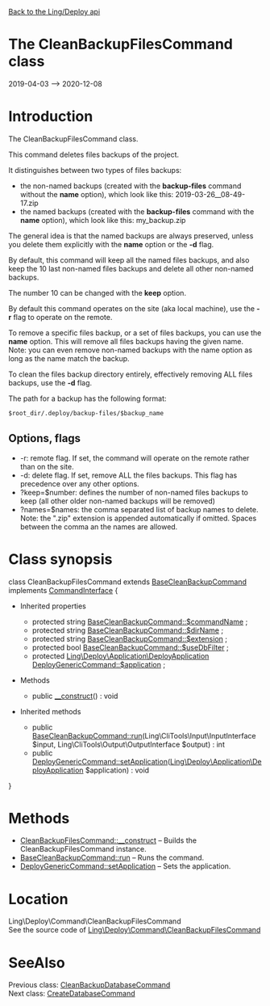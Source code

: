 [Back to the Ling/Deploy api](https://github.com/lingtalfi/Deploy/blob/master/doc/api/Ling/Deploy.md)



The CleanBackupFilesCommand class
================
2019-04-03 --> 2020-12-08






Introduction
============

The CleanBackupFilesCommand class.

This command deletes files backups of the project.


It distinguishes between two types of files backups:

- the non-named backups (created with the **backup-files** command without the **name** option), which look like this: 2019-03-26__08-49-17.zip
- the named backups (created with the **backup-files** command with the **name** option), which look like this: my_backup.zip

The general idea is that the named backups are always preserved, unless you delete them explicitly with the **name** option or the **-d** flag.


By default, this command will keep all the named files backups, and also keep the 10 last non-named files backups and delete all other non-named backups.

The number 10 can be changed with the **keep** option.

By default this command operates on the site (aka local machine), use the **-r** flag to operate on the remote.


To remove a specific files backup, or a set of files backups, you can use the **name** option.
This will remove all files backups having the given name.
Note: you can even remove non-named backups with the name option as long as the name match the backup.


To clean the files backup directory entirely, effectively removing ALL files backups, use the **-d** flag.



The path for a backup has the following format:

```txt
$root_dir/.deploy/backup-files/$backup_name
```




Options, flags
------------
- -r: remote flag. If set, the command will operate on the remote rather than on the site.
- -d: delete flag. If set, remove ALL the files backups. This flag has precedence over any other options.
- ?keep=$number: defines the number of non-named files backups to keep (all other older non-named backups will be removed)
- ?names=$names: the comma separated list of backup names to delete. Note: the ".zip" extension is appended automatically if omitted.
                 Spaces between the comma an the names are allowed.



Class synopsis
==============


class <span class="pl-k">CleanBackupFilesCommand</span> extends [BaseCleanBackupCommand](https://github.com/lingtalfi/Deploy/blob/master/doc/api/Ling/Deploy/Command/BaseCleanBackupCommand.md) implements [CommandInterface](https://github.com/lingtalfi/CliTools/blob/master/doc/api/Ling/CliTools/Command/CommandInterface.md) {

- Inherited properties
    - protected string [BaseCleanBackupCommand::$commandName](#property-commandName) ;
    - protected string [BaseCleanBackupCommand::$dirName](#property-dirName) ;
    - protected string [BaseCleanBackupCommand::$extension](#property-extension) ;
    - protected bool [BaseCleanBackupCommand::$useDbFilter](#property-useDbFilter) ;
    - protected [Ling\Deploy\Application\DeployApplication](https://github.com/lingtalfi/Deploy/blob/master/doc/api/Ling/Deploy/Application/DeployApplication.md) [DeployGenericCommand::$application](#property-application) ;

- Methods
    - public [__construct](https://github.com/lingtalfi/Deploy/blob/master/doc/api/Ling/Deploy/Command/CleanBackupFilesCommand/__construct.md)() : void

- Inherited methods
    - public [BaseCleanBackupCommand::run](https://github.com/lingtalfi/Deploy/blob/master/doc/api/Ling/Deploy/Command/BaseCleanBackupCommand/run.md)(Ling\CliTools\Input\InputInterface $input, Ling\CliTools\Output\OutputInterface $output) : int
    - public [DeployGenericCommand::setApplication](https://github.com/lingtalfi/Deploy/blob/master/doc/api/Ling/Deploy/Command/DeployGenericCommand/setApplication.md)([Ling\Deploy\Application\DeployApplication](https://github.com/lingtalfi/Deploy/blob/master/doc/api/Ling/Deploy/Application/DeployApplication.md) $application) : void

}






Methods
==============

- [CleanBackupFilesCommand::__construct](https://github.com/lingtalfi/Deploy/blob/master/doc/api/Ling/Deploy/Command/CleanBackupFilesCommand/__construct.md) &ndash; Builds the CleanBackupFilesCommand instance.
- [BaseCleanBackupCommand::run](https://github.com/lingtalfi/Deploy/blob/master/doc/api/Ling/Deploy/Command/BaseCleanBackupCommand/run.md) &ndash; Runs the command.
- [DeployGenericCommand::setApplication](https://github.com/lingtalfi/Deploy/blob/master/doc/api/Ling/Deploy/Command/DeployGenericCommand/setApplication.md) &ndash; Sets the application.





Location
=============
Ling\Deploy\Command\CleanBackupFilesCommand<br>
See the source code of [Ling\Deploy\Command\CleanBackupFilesCommand](https://github.com/lingtalfi/Deploy/blob/master/Command/CleanBackupFilesCommand.php)



SeeAlso
==============
Previous class: [CleanBackupDatabaseCommand](https://github.com/lingtalfi/Deploy/blob/master/doc/api/Ling/Deploy/Command/CleanBackupDatabaseCommand.md)<br>Next class: [CreateDatabaseCommand](https://github.com/lingtalfi/Deploy/blob/master/doc/api/Ling/Deploy/Command/CreateDatabaseCommand.md)<br>
